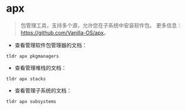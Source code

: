 # apx

> 包管理工具，支持多个源，允许您在子系统中安装软件包。
> 更多信息：<https://github.com/Vanilla-OS/apx>。

- 查看管理软件包管理器的文档：

`tldr apx pkgmanagers`

- 查看管理堆栈的文档：

`tldr apx stacks`

- 查看管理子系统的文档：

`tldr apx subsystems`
